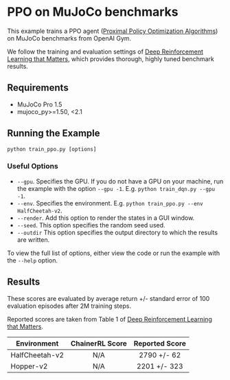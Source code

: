 # PPO on MuJoCo benchmarks

This example trains a PPO agent ([Proximal Policy Optimization Algorithms](http://arxiv.org/abs/1707.06347)) on MuJoCo benchmarks from OpenAI Gym.

We follow the training and evaluation settings of [Deep Reinforcement Learning that Matters](https://arxiv.org/abs/1709.06560), which provides thorough, highly tuned benchmark results.

## Requirements

- MuJoCo Pro 1.5
- mujoco_py>=1.50, <2.1

## Running the Example

```
python train_ppo.py [options]
```

### Useful Options

- `--gpu`. Specifies the GPU. If you do not have a GPU on your machine, run the example with the option `--gpu -1`. E.g. `python train_dqn.py --gpu -1`.
- `--env`. Specifies the environment. E.g. `python train_ppo.py --env HalfCheetah-v2`.
- `--render`. Add this option to render the states in a GUI window.
- `--seed`. This option specifies the random seed used.
- `--outdir` This option specifies the output directory to which the results are written.

To view the full list of options, either view the code or run the example with the `--help` option.

## Results

These scores are evaluated by average return +/- standard error of 100 evaluation episodes after 2M training steps.

Reported scores are taken from Table 1 of [Deep Reinforcement Learning that Matters](https://arxiv.org/abs/1709.06560).

| Environment    | ChainerRL Score | Reported Score |
| -------------- |:---------------:|:--------------:|
| HalfCheetah-v2 |             N/A |    2790 +/- 62 |
| Hopper-v2      |             N/A |   2201 +/- 323 |

